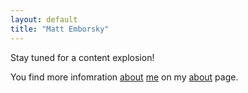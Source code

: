 ```yaml
---
layout: default
title: "Matt Emborsky"
---
```

Stay tuned for a content explosion!

You find more infomration [about](/about/ "about memborsky") [me](https://twitter.com/memborsky) on my [about](/about/ "about memborsky") page.